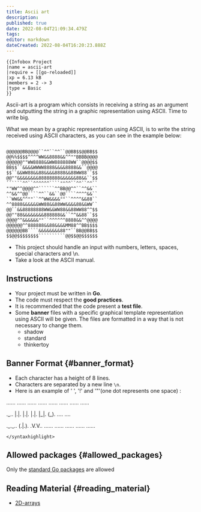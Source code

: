 ```yaml
---
title: Ascii art
description: 
published: true
date: 2022-08-04T21:09:34.479Z
tags: 
editor: markdown
dateCreated: 2022-08-04T16:20:23.888Z
---
```


```{=mediawiki}
{{Infobox Project
|name = ascii-art
|require = [[go-reloaded]]
|xp = 6.13 kB
|members = 2 -> 3
|type = Basic
}}
```
Ascii-art is a program which consists in receiving a string as an
argument and outputting the string in a graphic representation using
ASCII. Time to write big.

What we mean by a graphic representation using ASCII, is to write the
string received using ASCII characters, as you can see in the example
below:

``` html5

@@@@@@BB@@@@``^^``^^``@@BB$$@@BB$$
@@%%$$$$^^^^WW&&8888&&^^""BBBB@@@@
@@@@@@""WW8888&&WW888888WW``@@@@$$
BB$$``&&&&WWWW8888&&&&8888&&``@@@@
$$``&&WW88&&88&&&&8888&&88WW88``$$
@@""&&&&&&&&88888888&&&&&&88&&``$$
``````^^``^^^^^^````""^^``^^``^^``
""WW^^@@@@^^``````^^BB@@^^``^^&&``
^^&&^^@@````^^``&&``@@````^^^^&&``
``WW&&^^""``^^WW&&&&""``^^^^&&88``
^^8888&&&&&&WW88&&88WW&&&&88&&WW``
@@``&&88888888WW&&WW88&&88WW88^^$$
@@""88&&&&&&&&888888&&``^^&&88``$$
@@@@^^&&&&&&""``^^^^^^8888&&^^@@@@
@@@@@@^^888888&&88&&&&MM88^^BB$$$$
@@@@@@BB````&&&&&&&&88""``BB@@BB$$
$$@@$$$$$$$$``````````@@$$@@$$$$$$
```

-   This project should handle an input with numbers, letters, spaces,
    special characters and \\n.
-   Take a look at the ASCII manual.

## Instructions

-   Your project must be written in **Go**.
-   The code must respect the **good practices**.
-   It is recommended that the code present a **test file**.
-   Some **banner** files with a specific graphical template
    representation using ASCII will be given. The files are formatted in
    a way that is not necessary to change them.
    -   shadow
    -   standard
    -   thinkertoy

## Banner Format {#banner_format}

-   Each character has a height of 8 lines.
-   Characters are separated by a new line `\n`.
-   Here is an example of \' \', \'!\' and \'\"\'(one dot represents one
    space) :

\...\... \...\... \...\... \...\... \...\... \...\... \...\... \...\...

.\_.. \|.\|. \|.\|. \|.\|. \|\_\|. (\_). \.... \....

.\_.\_.. (.\|.). .V.V.. \...\... \...\... \...\... \...\... \...\...

```{=html}
</syntaxhighlight>
```
## Allowed packages {#allowed_packages}

Only the [standard Go packages](Go_standard_library "wikilink") are
allowed

## Reading Material {#reading_material}

-   [2D-arrays](2D-arrays "wikilink")
